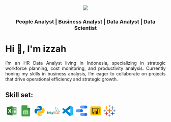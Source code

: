 
<div id="header" align="center">
  <img src="https://media.giphy.com/media/YnS7j9pwnECXLMrI4t/giphy.gif" width="300"/>
</div>
<h3 align="center">People Analyst | Business Analyst | Data Analyst | Data Scientist</h3>



<h1 align="left">Hi 👋, I'm izzah</h1>

<p align="justify">I’m an HR Data Analyst living in Indonesia, specializing in strategic workforce planning, cost monitoring, and productivity analysis. Currently honing my skills in business analysis, I’m eager to collaborate on projects that drive operational efficiency and strategic growth.

## Skill set:

<p align="left">
<img src="https://raw.githubusercontent.com/izzahlux/izzahlux/refs/heads/main/Logo%20Icon/icons8-excel.svg" height="auto" width="40">

<img src="https://raw.githubusercontent.com/izzahlux/izzahlux/refs/heads/main/Logo%20Icon/icons8-google-sheets.svg" height="auto" width="40">

<img src="https://raw.githubusercontent.com/izzahlux/izzahlux/refs/heads/main/Logo%20Icon/icons8-python.svg" height="auto" width="40">

<img src="https://raw.githubusercontent.com/izzahlux/izzahlux/refs/heads/main/Logo%20Icon/icons8-mysql-logo.svg" height="auto" width="40">

<img src="https://raw.githubusercontent.com/izzahlux/izzahlux/refs/heads/main/Logo%20Icon/icons8-visual-studio-code-2019.svg" height="auto" width="40">

<img src="https://raw.githubusercontent.com/izzahlux/izzahlux/refs/heads/main/Logo%20Icon/icons8-google-data-studio.svg" height="auto" width="40">

<img src="https://raw.githubusercontent.com/izzahlux/izzahlux/refs/heads/main/Logo%20Icon/icons8-power-bi.svg" height="auto" width="40">

<img src="https://raw.githubusercontent.com/izzahlux/izzahlux/refs/heads/main/Logo%20Icon/icons8-tableau-software.svg" height="auto" width="40">

</p>


